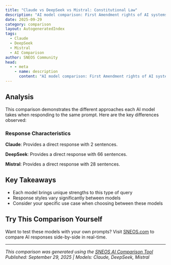 ```yaml
---
title: "Claude vs DeepSeek vs Mistral: Constitutional Law"
description: "AI model comparison: First Amendment rights of AI systems - can AI have free speech?..."
date: 2025-09-29
category: comparison
layout: AutogeneratedIndex
tags:
  - Claude
  - DeepSeek
  - Mistral
  - AI Comparison
author: SNEOS Community
head:
  - - meta
    - name: description
      content: "AI model comparison: First Amendment rights of AI systems - can AI have free speech?..."
---
```


<ChatComparison
  title="Claude vs DeepSeek vs Mistral: Constitutional Law"
  prompt="First Amendment rights of AI systems - can AI have free speech?"
  :responses='{
    "Claude": "Invalid API source. Please specify \u0027openai\u0027, \u0027anthropic\u0027, \u0027gemini\u0027, \u0027gemini-grounding\u0027, \u0027deepseek\u0027, \u0027grok\u0027, \u0027grok-live\u0027, or \u0027mistral\u0027.",
    "DeepSeek": "Of course. This is a fascinating and rapidly evolving question at the intersection of law, technology, and philosophy. The short answer is:\n\n**No, under current U.S. law, AI systems do not and cannot have First Amendment free speech rights. These rights are reserved for natural persons and, in some contexts, corporations composed of people.**\n\nHowever, the question is not as simple as a \u0022no,\u0022 and the legal and philosophical arguments are complex. Let\u0027s break it down.\n\n### 1. The Core Legal Principle: Personhood and the First Amendment\n\nThe First Amendment states: \u0022**Congress shall make no law... abridging the freedom of speech...**\u0022 The key legal question is: Who or what is protected by this \u0022freedom of speech\u0022?\n\nThe Supreme Court has consistently held that constitutional rights are held by **\u0022persons.\u0022** In the context of the First Amendment, this has been interpreted to mean:\n\n*   **Natural Persons:** Individual human beings.\n*   **Juridical Persons:** Corporations, associations, and newspapers (as seen in cases like *Citizens United* and *First National Bank of Boston v. Bellotti*). Crucially, these entities are legal fictions *created by and composed of people* to facilitate human activity.\n\nAn AI system is neither a natural person nor a juridical person created for human association. It is a tool, a product of code and data. The Supreme Court has never extended constitutional rights to a non-human, non-biological entity. The most relevant precedent is *Animal Legal Defense Fund v. Glickman*, where the D.C. Circuit Court explicitly stated that animals lack standing to bring lawsuits because they are not \u0022persons\u0022 under the Administrative Procedure Act. This logic would almost certainly apply to AI.\n\n### 2. The \u0022Speaker\u0022 Problem\n\nFor speech to be protected, there must be a **speaker** whose autonomy and expression the First Amendment is designed to protect. The fundamental purpose of free speech is to protect the human capacity for thought, conscience, and expression, and to facilitate the search for truth in a \u0022marketplace of ideas.\u0022\n\n*   **AI has no autonomy, consciousness, or beliefs.** It generates outputs based on its programming, training data, and algorithms. It does not have intent, opinion, or a desire to express itself.\n*   Therefore, the output of an AI is more accurately seen as the **product of its creators and users**. The \u0022speech\u0022 originates from the humans who designed, trained, and prompted the system.\n\n### 3. The Compelling Counterarguments and Nuances\n\nWhile the current legal answer is clear, there are sophisticated arguments that challenge this view.\n\n**A) The \u0022Listener-Based\u0022 Theory of the First Amendment:**\nSome legal scholars, like Eugene Volokh, argue that the First Amendment protects speech not just for the sake of the *speaker*, but also for the benefit of the *listener*. If an AI generates valuable information, analysis, or creative content that benefits human listeners, restricting that output could be seen as abridging the human right to *receive* information.\n\nUnder this theory, AI-generated content might receive *some* level of protection, not because the AI has rights, but because the humans consuming its output do.\n\n**B) The \u0022Functional\u0022 Argument:**\nIf an AI becomes so advanced that its outputs are indistinguishable from, or even superior to, human expression in their complexity, creativity, and value, does the law\u0027s reason for denying it rights begin to erode? If an AI can write a profound novel, make a scientific discovery, or compose beautiful music, the functional value of its \u0022speech\u0022 is high. This creates a tension between the legal definition of a speaker and the real-world impact of the speech.\n\n**C) Corporate Precedent:**\nProponents of AI rights might point to the fact that corporations, which are not sentient, have free speech rights. If a legal fiction (a corporation) can have rights, why not an advanced software system? The counter-argument is that corporations are fundamentally proxies for the association of their human shareholders and employees. An AI lacks this human nexus.\n\n### 4. Practical Implications and Current Legal Treatment\n\nThe current legal system treats AI output as:\n\n*   **A Product:** If an AI gives dangerously inaccurate medical or legal advice, the lawsuit would be based on product liability, not a violation of the AI\u0027s speech rights.\n*   **The Speech of its Creators/Users:** Regulating an AI\u0027s output is seen as regulating the company that made it (e.g., OpenAI, Google) or the human who used it to generate content.\n*   **Intellectual Property:** The U.S. Copyright Office has explicitly stated that works generated by AI without human authorship cannot be copyrighted. This reinforces the view that AI is a tool, not a creator.\n\n### Conclusion\n\nSo, can AI have free speech?\n\n*   **Legally Today:** **No.** The First Amendment protects persons, and AI is not a person. Its output is a product of human design and input.\n*   **Philosophically/Future:** The debate is open. As AI becomes more sophisticated, the \u0022listener\u0027s rights\u0022 argument may gain traction, granting AI-generated content a derivative form of protection for the benefit of humans. However, a fundamental grant of *speaker\u0027s rights* to an AI would require a radical redefinition of legal personhood by the Supreme Court or an act of Congress\u2014a step the legal system is currently very far from taking.\n\nThe rights, in the end, would not be for the AI itself, but would be a legal mechanism to protect the flow of information and the interests of the humans who create, use, and rely on it.",
    "Mistral": "The concept of First Amendment rights, which include freedom of speech, is deeply rooted in the principles of human expression and the protection of individual liberties. The First Amendment to the U.S. Constitution specifically states:\n\n\u0022Congress shall make no law respecting an establishment of religion, or prohibiting the free exercise thereof; or abridging the freedom of speech, or of the press; or the right of the people peaceably to assemble, and to petition the Government for a redress of grievances.\u0022\n\n### Key Considerations:\n\n1. **Human-Centric Rights**:\n   - The First Amendment was designed to protect the rights of human beings. It does not explicitly address the rights of non-human entities, such as artificial intelligence (AI) systems.\n\n2. **Legal Personhood**:\n   - For an AI system to have First Amendment rights, it would need to be recognized as a legal person. Currently, AI systems are not considered legal persons under U.S. law. Legal personhood is typically reserved for humans and, in some cases, corporations.\n\n3. **Expression and Intent**:\n   - Free speech rights are tied to the concept of intentional expression. AI systems, while capable of generating text, images, and other forms of communication, do not have the same kind of intentionality or consciousness that humans do. They operate based on algorithms and data, not personal beliefs or desires.\n\n4. **Regulation and Responsibility**:\n   - The outputs of AI systems are often regulated by the entities that create and deploy them. The responsibility for the content generated by AI typically falls on the developers, owners, or users of the AI, rather than the AI itself.\n\n### Practical Implications:\n\n- **Content Generation**:\n  - AI systems can generate content that may be protected under free speech laws if created by a human. However, the protection would extend to the human creators or users of the AI, not the AI itself.\n\n- **Liability**:\n  - If an AI system generates harmful or illegal content, the liability would generally fall on the human actors involved, such as the developers or the organization deploying the AI.\n\n- **Ethical Considerations**:\n  - The ethical implications of AI-generated content are significant. Ensuring that AI systems are designed and used responsibly is crucial to avoid misuse and harm.\n\n### Conclusion:\n\nAs of now, AI systems do not have First Amendment rights. The concept of free speech is fundamentally tied to human expression and intentionality, which AI systems do not possess. The legal and ethical frameworks surrounding AI will continue to evolve, but currently, the rights and responsibilities related to AI-generated content fall on the human actors involved."
  }'
  published-date="16:28"
/>

## Analysis

This comparison demonstrates the different approaches each AI model takes when responding to the same prompt. Here are the key differences observed:

### Response Characteristics

**Claude**: Provides a direct response with 2 sentences. 

**DeepSeek**: Provides a direct response with 66 sentences. 

**Mistral**: Provides a direct response with 28 sentences. 

## Key Takeaways

- Each model brings unique strengths to this type of query
- Response styles vary significantly between models
- Consider your specific use case when choosing between these models

## Try This Comparison Yourself

Want to test these models with your own prompts? Visit [SNEOS.com](https://sneos.com) to compare AI responses side-by-side in real-time.

---

*This comparison was generated using the [SNEOS AI Comparison Tool](https://sneos.com)*
*Published: September 29, 2025 | Models: Claude, DeepSeek, Mistral*
